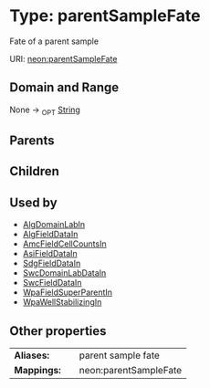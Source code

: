 
# Type: parentSampleFate


Fate of a parent sample

URI: [neon:parentSampleFate](https://data.neonscience.org/parentSampleFate)


## Domain and Range

None ->  <sub>OPT</sub> [String](types/String.md)

## Parents


## Children


## Used by

 * [AlgDomainLabIn](AlgDomainLabIn.md)
 * [AlgFieldDataIn](AlgFieldDataIn.md)
 * [AmcFieldCellCountsIn](AmcFieldCellCountsIn.md)
 * [AsiFieldDataIn](AsiFieldDataIn.md)
 * [SdgFieldDataIn](SdgFieldDataIn.md)
 * [SwcDomainLabDataIn](SwcDomainLabDataIn.md)
 * [SwcFieldDataIn](SwcFieldDataIn.md)
 * [WpaFieldSuperParentIn](WpaFieldSuperParentIn.md)
 * [WpaWellStabilizingIn](WpaWellStabilizingIn.md)

## Other properties

|  |  |  |
| --- | --- | --- |
| **Aliases:** | | parent sample fate |
| **Mappings:** | | neon:parentSampleFate |

